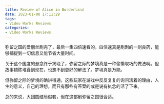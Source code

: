 ```yaml
---
title: Review of Alice in Borderland
date: 2023-01-08 17:11:29
tags:
- Video Works Reviews
categories:
- Video Works Reviews
---
```


弥留之国的爱丽丝刷完了，最后一集四倍速看的，四倍速真是刷剧的一剂良药，能够捕捉到一切信息又能节省大量时间。

关于这个国度的悬念终于揭晓了，弥留之际的梦境真是一种偷懒取巧的做法啊。但故事铺陈堆叠到现在，也想不到更好的解法了。梦境真是万能。

但弥留之际的梦境的确讲得通，这些玩家在游戏中反反复复的询问活着的理由，人生的意义，自己的理想，而只有那些有答案的或是说有执念的活了下来。

总的来说，大团圆结局俗套，但在这部剧弥留之国很合适。
